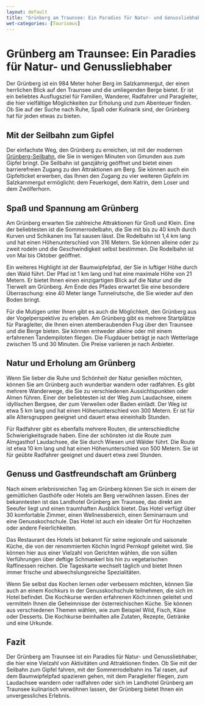 ```yaml
---
layout: default
title: "Grünberg am Traunsee: Ein Paradies für Natur- und Genussliebhaber"
wet-categories: [Tourismus]
---
```


# Grünberg am Traunsee: Ein Paradies für Natur- und Genussliebhaber

Der Grünberg ist ein 984 Meter hoher Berg im Salzkammergut, der einen
herrlichen Blick auf den Traunsee und die umliegenden Berge bietet. Er
ist ein beliebtes Ausflugsziel für Familien, Wanderer, Radfahrer und
Paragleiter, die hier vielfältige Möglichkeiten zur Erholung und zum
Abenteuer finden. Ob Sie auf der Suche nach Ruhe, Spaß oder Kulinarik
sind, der Grünberg hat für jeden etwas zu bieten.

## Mit der Seilbahn zum Gipfel

Der einfachste Weg, den Grünberg zu erreichen, ist
mit der modernen
[Grünberg-Seilbahn](https://gruenberg.info/ "Grünberg am Traunsee"), die Sie in wenigen Minuten von Gmunden aus zum Gipfel bringt. Die Seilbahn ist ganzjährig geöffnet und
bietet einen barrierefreien Zugang zu den Attraktionen am Berg. Sie können auch ein Gipfelticket erwerben, das Ihnen den Zugang
zu vier weiteren Gipfeln im Salzkammergut ermöglicht: dem Feuerkogel,
dem Katrin, dem Loser und dem Zwölferhorn.

## Spaß und Spannung am Grünberg

Am Grünberg erwarten Sie zahlreiche Attraktionen für Groß und Klein.
Eine der beliebtesten ist die
Sommerrodelbahn, die Sie mit bis zu 40 km/h
durch Kurven und Schikanen ins Tal sausen lässt. Die Rodelbahn ist 1,4
km lang und hat einen Höhenunterschied von 316 Metern. Sie können
alleine oder zu zweit rodeln und die Geschwindigkeit selbst bestimmen.
Die Rodelbahn ist von Mai bis Oktober geöffnet.

Ein weiteres Highlight ist der Baumwipfelpfad, der Sie in luftiger Höhe durch
den Wald führt. Der Pfad ist 1 km lang und hat eine maximale Höhe von 21
Metern. Er bietet Ihnen einen einzigartigen Blick auf die Natur und die
Tierwelt am Grünberg. Am Ende des Pfades erwartet Sie eine besondere
Überraschung: eine 40 Meter lange Tunnelrutsche, die Sie wieder auf den
Boden bringt.

Für die Mutigen unter Ihnen gibt es auch die Möglichkeit, den Grünberg
aus der Vogelperspektive zu erleben. Am Grünberg gibt es mehrere Startplätze für Paragleiter, die Ihnen einen atemberaubenden Flug über den Traunsee und die Berge bieten. Sie können
entweder alleine oder mit einem erfahrenen Tandempiloten fliegen. Die
Flugdauer beträgt je nach Wetterlage zwischen 15 und 30 Minuten. Die
Preise variieren je nach Anbieter.

## Natur und Erholung am Grünberg

Wenn Sie lieber die Ruhe und Schönheit der Natur genießen möchten,
können Sie am Grünberg auch wunderbar wandern oder radfahren. Es gibt mehrere Wanderwege, die Sie zu verschiedenen
Aussichtspunkten oder Almen führen. Einer der beliebtesten ist der
Weg zum Laudachsee, einem idyllischen Bergsee, der
zum Verweilen oder Baden einlädt. Der Weg ist etwa 5 km lang und hat
einen Höhenunterschied von 300 Metern. Er ist für alle Altersgruppen
geeignet und dauert etwa eineinhalb Stunden.

Für Radfahrer gibt es ebenfalls mehrere Routen, die unterschiedliche Schwierigkeitsgrade haben. Eine der schönsten ist die Route zum Almgasthof
Laudachsee, die Sie durch Wiesen und Wälder führt. Die Route ist etwa 10 km lang und hat einen Höhenunterschied von 500 Metern. Sie ist für geübte Radfahrer geeignet und dauert etwa zwei Stunden.

## Genuss und Gastfreundschaft am Grünberg

Nach einem erlebnisreichen Tag am Grünberg können Sie sich in einem der
gemütlichen Gasthöfe oder Hotels am Berg verwöhnen lassen.
Eines der bekanntesten ist das Landhotel Grünberg am
Traunsee, das direkt am Seeufer liegt und einen traumhaften Ausblick bietet. Das Hotel verfügt über 30 komfortable Zimmer, einen Wellnessbereich, einen Seminarraum und eine
Genusskochschule. Das Hotel ist auch ein idealer Ort für Hochzeiten oder
andere Feierlichkeiten.

Das Restaurant des Hotels ist bekannt für seine regionale und saisonale
Küche, die von der renommierten Köchin Ingrid Pernkopf geleitet wird.
Sie können hier aus einer Vielzahl von Gerichten wählen, die von süßen
Verführungen über deftige Schmankerl bis hin zu vegetarischen
Raffinessen reichen. Die Tageskarte wechselt täglich und bietet
Ihnen immer frische und abwechslungsreiche Spezialitäten.

Wenn Sie selbst das Kochen
lernen oder verbessern möchten, können Sie auch an einem Kochkurs in der
Genusskochschule teilnehmen, die sich im Hotel
befindet. Die Kochkurse werden erfahrenen Köch:innen geleitet und vermitteln Ihnen die Geheimnisse der österreichischen Küche. Sie können aus verschiedenen Themen wählen, wie
zum Beispiel Wild, Fisch, Käse oder Desserts. Die Kochkurse beinhalten alle Zutaten, Rezepte, Getränke und eine Urkunde.

## Fazit

Der Grünberg am Traunsee ist ein Paradies für Natur- und
Genussliebhaber, die hier eine Vielzahl von Aktivitäten und Attraktionen
finden. Ob Sie mit der Seilbahn zum Gipfel fahren, mit der
Sommerrodelbahn ins Tal rasen, auf dem Baumwipfelpfad spazieren gehen,
mit dem Paragleiter fliegen, zum Laudachsee wandern oder radfahren oder
sich im Landhotel Grünberg am Traunsee kulinarisch verwöhnen lassen, der
Grünberg bietet Ihnen ein unvergessliches Erlebnis.
